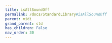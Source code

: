```yaml
---
title: isAllSoundOff
permalink: /docs/StandardLibrary#isAllSoundOff
parent: midi
grand_parent: std
has_children: False
nav_order: 30
---
```

